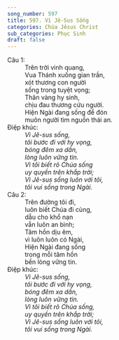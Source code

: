 ```yaml
---
song_number: 597
title: 597. Vì Jê-Sus Sống
categories: Chúa Jêsus Christ
sub_categories: Phục Sinh
draft: false
---
```

<dl><dt>Câu 1:</dt><dd data-verse="1">Trên trời vinh quang, <br/>Vua Thánh xuống gian trần, <br/>xót thương con người <br/>sống trong tuyệt vọng; <br/>Thân vàng hy sinh, <br/>chịu đau thương cứu người. <br/>Hiện Ngài đang sống để đón <br/>muôn người tìm nguồn thái an. </dd><dt>Điệp khúc:</dt><dd data-chorus="1"><em>Vì Jê-sus sống, <br/>tôi bước đi với hy vọng, <br/>bóng đêm xa dần, <br/>lòng luôn vững tin. <br/>Vì tôi biết rõ Chúa sống <br/>uy quyền trên khắp trời; <br/>Vì Jê-sus sống luôn với tôi, <br/>tôi vui sống trong Ngài. </em></dd><dt>Câu 2:</dt><dd data-verse="2">Trên đường tôi đi, <br/>luôn biết Chúa đi cùng, <br/>dẫu cho khổ nạn <br/>vẫn luôn an bình; <br/>Tâm hồn dịu êm, <br/>vì luôn luôn có Ngài, <br/>Hiện Ngài đang sống <br/>trong mỗi tâm hồn <br/>bền lòng vững tin. </dd><dt>Điệp khúc:</dt><dd data-chorus="1"><em>Vì Jê-sus sống, <br/>tôi bước đi với hy vọng, <br/>bóng đêm xa dần, <br/>lòng luôn vững tin. <br/>Vì tôi biết rõ Chúa sống, <br/>uy quyền trên khắp trời; <br/>Vì Jê-sus sống luôn với tôi, <br/>tôi vui sống trong Ngài. </em></dd></dl>